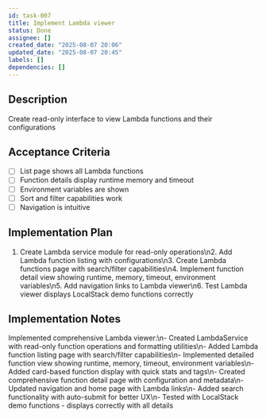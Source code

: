 ```yaml
---
id: task-007
title: Implement Lambda viewer
status: Done
assignee: []
created_date: "2025-08-07 20:06"
updated_date: "2025-08-07 20:45"
labels: []
dependencies: []
---
```


## Description

Create read-only interface to view Lambda functions and their configurations

## Acceptance Criteria

- [ ] List page shows all Lambda functions
- [ ] Function details display runtime memory and timeout
- [ ] Environment variables are shown
- [ ] Sort and filter capabilities work
- [ ] Navigation is intuitive

## Implementation Plan

1. Create Lambda service module for read-only operations\n2. Add Lambda function listing with configurations\n3. Create Lambda functions page with search/filter capabilities\n4. Implement function detail view showing runtime, memory, timeout, environment variables\n5. Add navigation links to Lambda viewer\n6. Test Lambda viewer displays LocalStack demo functions correctly

## Implementation Notes

Implemented comprehensive Lambda viewer:\n- Created LambdaService with read-only function operations and formatting utilities\n- Added Lambda function listing page with search/filter capabilities\n- Implemented detailed function view showing runtime, memory, timeout, environment variables\n- Added card-based function display with quick stats and tags\n- Created comprehensive function detail page with configuration and metadata\n- Updated navigation and home page with Lambda links\n- Added search functionality with auto-submit for better UX\n- Tested with LocalStack demo functions - displays correctly with all details
